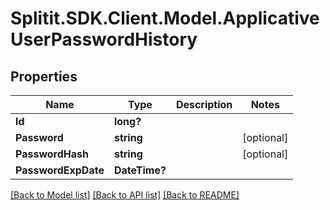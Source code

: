 # Splitit.SDK.Client.Model.ApplicativeUserPasswordHistory
## Properties

Name | Type | Description | Notes
------------ | ------------- | ------------- | -------------
**Id** | **long?** |  | 
**Password** | **string** |  | [optional] 
**PasswordHash** | **string** |  | [optional] 
**PasswordExpDate** | **DateTime?** |  | 

[[Back to Model list]](../README.md#documentation-for-models) [[Back to API list]](../README.md#documentation-for-api-endpoints) [[Back to README]](../README.md)

